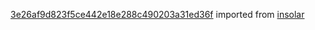 [3e26af9d823f5ce442e18e288c490203a31ed36f](https://github.com/insolar/insolar/commit/3e26af9d823f5ce442e18e288c490203a31ed36f) imported from [insolar](https://github.com/insolar/insolar)
